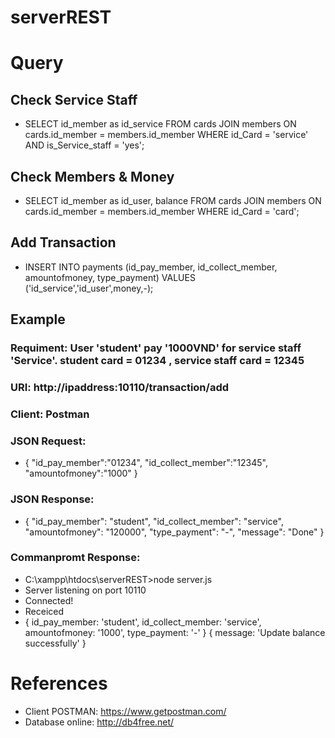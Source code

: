 # serverREST


# Query
## Check Service Staff
* SELECT id_member as id_service FROM cards JOIN members ON cards.id_member = members.id_member WHERE id_Card = 'service' AND is_Service_staff = 'yes';

## Check Members & Money
* SELECT id_member as id_user, balance FROM cards JOIN members ON cards.id_member = members.id_member WHERE id_Card = 'card';

## Add Transaction
* INSERT INTO payments (id_pay_member, id_collect_member, amountofmoney, type_payment) VALUES ('id_service','id_user',money,-);

## Example
### Requiment: User 'student' pay '1000VND' for service staff 'Service'. student card = 01234 , service staff card = 12345
### URI: http://ipaddress:10110/transaction/add
### Client: Postman
### JSON Request:
* {
	"id_pay_member":"01234",
	"id_collect_member":"12345",
	"amountofmoney":"1000"
}
### JSON Response:
* {
    "id_pay_member": "student",
    "id_collect_member": "service",
    "amountofmoney": "120000",
    "type_payment": "-",
    "message": "Done"
}
### Commanpromt Response:
* C:\xampp\htdocs\serverREST>node server.js
* Server listening on port 10110
* Connected!
* Receiced
* { id_pay_member: 'student',
  id_collect_member: 'service',
  amountofmoney: '1000',
  type_payment: '-' }
{ message: 'Update balance successfully' }


# References
* Client POSTMAN: https://www.getpostman.com/
* Database online: http://db4free.net/
